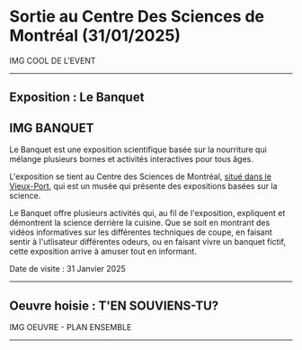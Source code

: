 # Sortie au Centre Des Sciences de Montréal (31/01/2025)

IMG COOL DE L'EVENT

---
## Exposition : Le Banquet

IMG BANQUET
---
Le Banquet est une exposition scientifique basée sur la nourriture qui mélange plusieurs bornes et activités interactives pour tous âges. 

L'exposition se tient au Centre des Sciences de Montréal, [situé dans le Vieux-Port](https://www.montrealsciencecentre.com/visitor-info), qui est un musée qui présente des expositions basées sur la science.

Le Banquet offre plusieurs activités qui, au fil de l'exposition, expliquent et démontrent la science derrière la cuisine. Que se soit en montrant des vidéos informatives sur les différentes techniques de coupe, en faisant sentir à l'utlisateur différentes odeurs, ou en faisant vivre un banquet fictif, cette exposition arrive à amuser tout en informant. 

Date de visite : 31 Janvier 2025

---
## Oeuvre hoisie : T'EN SOUVIENS-TU?

IMG OEUVRE - PLAN ENSEMBLE 

---
